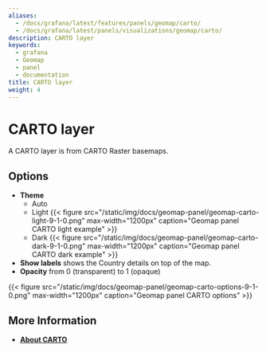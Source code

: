 ```yaml
---
aliases:
  - /docs/grafana/latest/features/panels/geomap/carto/
  - /docs/grafana/latest/panels/visualizations/geomap/carto/
description: CARTO layer
keywords:
  - grafana
  - Geomap
  - panel
  - documentation
title: CARTO layer
weight: 4
---
```


# CARTO layer

A CARTO layer is from CARTO Raster basemaps.

## Options

- **Theme**
  - Auto
  - Light
    {{< figure src="/static/img/docs/geomap-panel/geomap-carto-light-9-1-0.png" max-width="1200px" caption="Geomap panel CARTO light example" >}}
  - Dark
    {{< figure src="/static/img/docs/geomap-panel/geomap-carto-dark-9-1-0.png" max-width="1200px" caption="Geomap panel CARTO dark example" >}}
- **Show labels** shows the Country details on top of the map.
- **Opacity** from 0 (transparent) to 1 (opaque)

{{< figure src="/static/img/docs/geomap-panel/geomap-carto-options-9-1-0.png" max-width="1200px" caption="Geomap panel CARTO options" >}}

## More Information

- [**About CARTO**](https://carto.com/about-us/)
